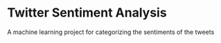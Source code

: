 # Twitter Sentiment Analysis
A machine learning project for categorizing the sentiments of  the tweets
